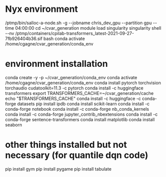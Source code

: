
# Nyx environment
/ptmp/bin/salloc-a-node.sh -g --jobname chris_dev_gpu --partition gpu --time 04:00:00
cd ~/cvar_generation
module load singularity
singularity shell --nv /ptmp/containers/cpilab-transformers_latest-2021-09-27-7fb926404b36.sif
bash
conda activate /home/cgagne/cvar_generation/conda_env

# environment installation
conda create -y -p ~/cvar_generation/conda_env
conda activate /home/cgagne/cvar_generation/conda_env
conda install pytorch torchvision torchaudio cudatoolkit=11.3 -c pytorch
conda install -c huggingface transformers
export TRANSFORMERS_CACHE=~/cvar_generation/cache
echo "$TRANSFORMERS_CACHE"
conda install -c huggingface -c conda-forge datasets
pip install ipdb
conda install scikit-learn
conda install -c conda-forge notebook
conda install -c conda-forge nb_conda_kernels
conda install -c conda-forge jupyter_contrib_nbextensions
conda install -c conda-forge sentence-transformers
conda install matplotlib
conda install seaborn

# other things installed but not necessary (for quantile dqn code)

pip install gym
pip install pygame
pip install tabulate
